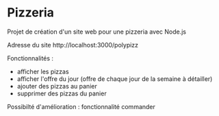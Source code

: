 # Pizzeria
Projet de création d'un site web pour une pizzeria avec Node.js

Adresse du site http://localhost:3000/polypizz

Fonctionnalités :
- afficher les pizzas
- afficher l'offre du jour (offre de chaque jour de la semaine à détailler)
- ajouter des pizzas au panier
- supprimer des pizzas du panier


Possibilté d'amélioration : fonctionnalité commander